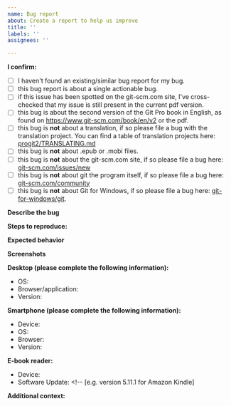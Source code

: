 ```yaml
---
name: Bug report
about: Create a report to help us improve
title: ''
labels: ''
assignees: ''

---
```


**I confirm:**
<!-- To mark a task as complete, use [x] -->
- [ ] I haven't found an existing/similar bug report for my bug.
- [ ] this bug report is about a single actionable bug.
- [ ] if this issue has been spotted on the git-scm.com site, I've cross-checked that my issue is still present in the current pdf version.
- [ ] this bug is about the second version of the Git Pro book in English, as found on https://www.git-scm.com/book/en/v2 or the pdf.
- [ ] this bug is **not** about a translation, if so please file a bug with the translation project. You can find a table of translation projects here: [progit2/TRANSLATING.md](https://github.com/progit/progit2/blob/master/TRANSLATING.md)
- [ ] this bug is **not** about .epub or .mobi files.
- [ ] this bug is **not** about the git-scm.com site, if so please file a bug here: [git-scm.com/issues/new](https://github.com/git/git-scm.com/issues/new)
- [ ] this bug is **not** about git the program itself, if so please file a bug here: [git-scm.com/community](https://git-scm.com/community)
- [ ] this bug is **not** about Git for Windows, if so please file a bug here: [git-for-windows/git](https://github.com/git-for-windows/git).

**Describe the bug**
<!-- A clear and concise description of what the bug is. -->

**Steps to reproduce:**
<!-- Please write the steps needed to reproduce the bug here. -->
<!-- 1. Go to '...' -->
<!-- 2. Click on '....' -->
<!-- 3. Scroll down to '....' -->
<!-- 4. See error -->

**Expected behavior**
<!-- A clear and concise description of what you expected to happen. -->

**Screenshots**
<!-- If applicable, add screenshots to help explain your problem. -->

**Desktop (please complete the following information):**
 - OS: <!--[e.g. iOS] -->
 - Browser/application: <!-- [e.g. chrome, safari, Evince, Adobe Acrobat Reader] -->
 - Version: <!-- [e.g. 22] -->

**Smartphone (please complete the following information):**
 - Device: <!-- [e.g. iPhone6] -->
 - OS: <!-- [e.g. iOS8.1] -->
 - Browser: <!-- [e.g. stock browser, safari] -->
 - Version: <!-- [e.g. 22] -->

 **E-book reader:**
 - Device: <!-- [e.g. Amazon Kindle Paperwhite 10th generation, Kobo Clara HD] -->
 - Software Update: <!-- [e.g. version 5.11.1 for Amazon Kindle]

**Additional context:**
<!-- Add any other context about the problem here. -->
<!-- You can also put references to similar bugs here. -->
